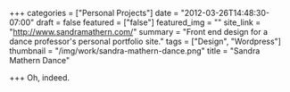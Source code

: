 +++
categories = ["Personal Projects"]
date = "2012-03-26T14:48:30-07:00"
draft = false
featured = ["false"]
featured_img = ""
site_link = "http://www.sandramathern.com/"
summary = "Front end design for a dance professor's personal portfolio site."
tags = ["Design", "Wordpress"]
thumbnail = "/img/work/sandra-mathern-dance.png"
title = "Sandra Mathern Dance"

+++
Oh, indeed.
